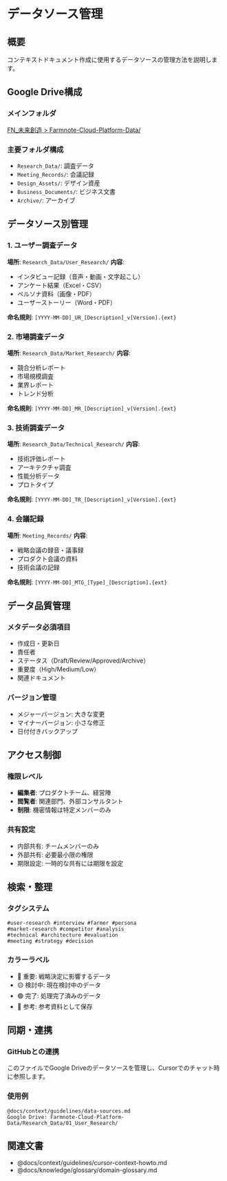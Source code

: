 # データソース管理

## 概要

コンテキストドキュメント作成に使用するデータソースの管理方法を説明します。

## Google Drive構成

### メインフォルダ

[FN_未来創造 > Farmnote-Cloud-Platform-Data/](https://drive.google.com/drive/u/0/folders/1SayV_vsO6TBO7vU79eLzDYCtd1WVHx_a)

### 主要フォルダ構成

- `Research_Data/`: 調査データ
- `Meeting_Records/`: 会議記録
- `Design_Assets/`: デザイン資産
- `Business_Documents/`: ビジネス文書
- `Archive/`: アーカイブ

## データソース別管理

### 1. ユーザー調査データ

**場所**: `Research_Data/User_Research/`
**内容**:

- インタビュー記録（音声・動画・文字起こし）
- アンケート結果（Excel・CSV）
- ペルソナ資料（画像・PDF）
- ユーザーストーリー（Word・PDF）

**命名規則**: `[YYYY-MM-DD]_UR_[Description]_v[Version].{ext}`

### 2. 市場調査データ

**場所**: `Research_Data/Market_Research/`
**内容**:

- 競合分析レポート
- 市場規模調査
- 業界レポート
- トレンド分析

**命名規則**: `[YYYY-MM-DD]_MR_[Description]_v[Version].{ext}`

### 3. 技術調査データ

**場所**: `Research_Data/Technical_Research/`
**内容**:

- 技術評価レポート
- アーキテクチャ調査
- 性能分析データ
- プロトタイプ

**命名規則**: `[YYYY-MM-DD]_TR_[Description]_v[Version].{ext}`

### 4. 会議記録

**場所**: `Meeting_Records/`
**内容**:

- 戦略会議の録音・議事録
- プロダクト会議の資料
- 技術会議の記録

**命名規則**: `[YYYY-MM-DD]_MTG_[Type]_[Description].{ext}`

## データ品質管理

### メタデータ必須項目

- 作成日・更新日
- 責任者
- ステータス（Draft/Review/Approved/Archive）
- 重要度（High/Medium/Low）
- 関連ドキュメント

### バージョン管理

- メジャーバージョン: 大きな変更
- マイナーバージョン: 小さな修正
- 日付付きバックアップ

## アクセス制御

### 権限レベル

- **編集者**: プロダクトチーム、経営陣
- **閲覧者**: 関連部門、外部コンサルタント
- **制限**: 機密情報は特定メンバーのみ

### 共有設定

- 内部共有: チームメンバーのみ
- 外部共有: 必要最小限の権限
- 期限設定: 一時的な共有には期限を設定

## 検索・整理

### タグシステム

```text
#user-research #interview #farmer #persona
#market-research #competitor #analysis
#technical #architecture #evaluation
#meeting #strategy #decision
```

### カラーラベル

- 🔴 重要: 戦略決定に影響するデータ
- 🟡 検討中: 現在検討中のデータ
- 🟢 完了: 処理完了済みのデータ
- 🔵 参考: 参考資料として保存

## 同期・連携

### GitHubとの連携

このファイルでGoogle Driveのデータソースを管理し、Cursorでのチャット時に参照します。

### 使用例

```text
@docs/context/guidelines/data-sources.md
Google Drive: Farmnote-Cloud-Platform-Data/Research_Data/01_User_Research/
```

## 関連文書

- @docs/context/guidelines/cursor-context-howto.md
- @docs/knowledge/glossary/domain-glossary.md
